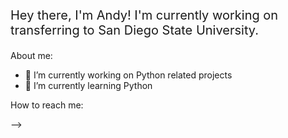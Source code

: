 <p style="font-size:20px"> Hey there, I'm Andy! I'm currently working on transferring to San Diego State University. </p>

About me:

- 🔭 I’m currently working on Python related projects
- 🌱 I’m currently learning Python

How to reach me:

-->
